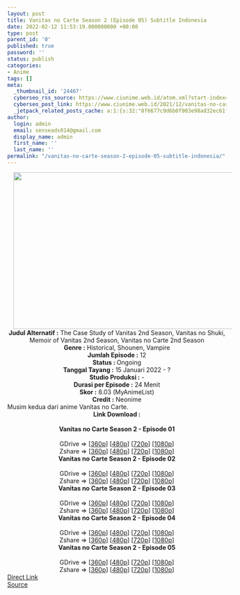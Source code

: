 ```yaml
---
layout: post
title: Vanitas no Carte Season 2 (Episode 05) Subtitle Indonesia
date: 2022-02-12 11:53:19.000000000 +00:00
type: post
parent_id: '0'
published: true
password: ''
status: publish
categories:
- Anime
tags: []
meta:
  _thumbnail_id: '24467'
  cyberseo_rss_source: https://www.ciunime.web.id/atom.xml?start-index=1
  cyberseo_post_link: https://www.ciunime.web.id/2021/12/vanitas-no-carte-season-2-subtitle.html
  _jetpack_related_posts_cache: a:1:{s:32:"8f6677c9d6b0f903e98ad32ec61f8deb";a:2:{s:7:"expires";i:1651796838;s:7:"payload";a:3:{i:0;a:1:{s:2:"id";i:25245;}i:1;a:1:{s:2:"id";i:25094;}i:2;a:1:{s:2:"id";i:25040;}}}}
author:
  login: admin
  email: senseads014@gmail.com
  display_name: admin
  first_name: ''
  last_name: ''
permalink: "/vanitas-no-carte-season-2-episode-05-subtitle-indonesia/"
---
```

<div class="separator" style="clear: both; text-align: center;"><a href="https://blogger.googleusercontent.com/img/a/AVvXsEg-UHqKsZWtFqdIVkEHkWsnFPPIXw_GxnUcZWewVEg3K3W13TLHtWaO-T_7UosrPGLl4HK-oQ-Kquv8KM9DAq5Eh8hlltYY-LEdWKfoWhjcFCdyEdOQLJim-rAWxwfx3InyYR0buqEJ2JxmIRTQ9SoxwiIUyReG0_R9-NBlnzW9CuTMUyxAV1imfM1x=s1280" style="margin-left: 1em; margin-right: 1em;"><img border="0" data-original-height="720" data-original-width="1280" height="360" src="{{ site.baseurl }}/assets/2022/02/AVvXsEg-UHqKsZWtFqdIVkEHkWsnFPPIXw_GxnUcZWewVEg3K3W13TLHtWaO-T_7UosrPGLl4HK-oQ-Kquv8KM9DAq5Eh8hlltYY-LEdWKfoWhjcFCdyEdOQLJim-rAWxwfx3InyYR0buqEJ2JxmIRTQ9SoxwiIUyReG0_R9-NBlnzW9CuTMUyxAV1imfM1x=w640-h360" width="640" /></a></div>
<div class="separator" style="clear: both; text-align: center;"></div>
<div style="text-align: center;"><b>Judul</b><b><b> Alternatif</b> :</b> The Case Study of Vanitas 2nd Season, Vanitas no Shuki, Memoir of Vanitas 2nd Season, Vanitas no Carte 2nd Season</div>
<div style="text-align: center;"><b><b>Genre :</b></b> Historical, Shounen, Vampire</div>
<div style="text-align: center;"><b>Jumlah Episode :</b> 12<br /><b>Status :&nbsp;</b>Ongoing<br /><b>Tanggal Tayang :</b> 15 Januari 2022 - ?<br /><b>Studio Produksi :</b>&nbsp;-<br /><b>Durasi per Episode :</b> 24 Menit</div>
<div style="text-align: center;"><b>Skor :</b> 8.03 (MyAnimeList)</div>
<div style="text-align: center;"><b>Credit :</b>&nbsp;Neonime</div>
<div style="text-align: center;"></div>
<div style="text-align: justify;">Musim kedua dari anime&nbsp;Vanitas no Carte.</div>
<div style="text-align: justify;"></div>
<div style="text-align: justify;"></div>
<div style="text-align: center;">
<div style="text-align: center;">
<div style="text-align: left;">
<div style="text-align: center;"><b>Link Download :</b></div>
<div style="text-align: center;"><b><br /></b></div>
<div style="text-align: center;"><span style="text-align: left;"><b>Vanitas no Carte Season 2&nbsp;</b></span><b>- Episode 01</b></div>
<div style="text-align: center;"><b><br /></b></div>
<div style="text-align: center;">GDrive =&gt; [<a href="https://acefile.co/f/65299412/vnc-13-360p-samehadaku-care-mp4" target="_blank" rel="noopener">360p</a>] [<a href="https://acefile.co/f/65305664/neonime_vnc-13-480p-zip" target="_blank" rel="noopener">480p</a>] [<a href="https://acefile.co/f/65305670/neonime_vnc-13-720p-zip" target="_blank" rel="noopener">720p</a>] [<a href="https://acefile.co/f/65305677/neonime_vnc-13-1080p-zip" target="_blank" rel="noopener">1080p</a>]</div>
<div style="text-align: center;">Zshare =&gt; [<a href="https://www105.zippyshare.com/v/GUrIzE04/file.html" target="_blank" rel="noopener">360p</a>] [<a href="https://www12.zippyshare.com/v/Xwr3cWsp/file.html" target="_blank" rel="noopener">480p</a>] [<a href="https://www41.zippyshare.com/v/Ny6DewoE/file.html" target="_blank" rel="noopener">720p</a>] [<a href="https://www47.zippyshare.com/v/yqjL4GiU/file.html" target="_blank" rel="noopener">1080p</a>]</div>
<div style="text-align: center;"></div>
<div style="text-align: center;">
<div><span style="text-align: left;"><b>Vanitas no Carte Season 2&nbsp;</b></span><b>- Episode 02</b></div>
<div><b><br /></b></div>
<div>GDrive =&gt; [<a href="https://acefile.co/f/65918600/vnc-14-360p-samehadaku-care-mp4" target="_blank" rel="noopener">360p</a>] [<a href="https://acefile.co/f/65930326/neonime_vnc-14-480p-zip" target="_blank" rel="noopener">480p</a>] [<a href="https://acefile.co/f/65930329/neonime_vnc-14-720p-zip" target="_blank" rel="noopener">720p</a>] [<a href="https://acefile.co/f/65930335/neonime_vnc-14-1080p-zip" target="_blank" rel="noopener">1080p</a>]</div>
<div>Zshare =&gt; [<a href="https://www111.zippyshare.com/v/24v8LEdy/file.html" target="_blank" rel="noopener">360p</a>] [<a href="https://www45.zippyshare.com/v/Fpdg0qXZ/file.html" target="_blank" rel="noopener">480p</a>] [<a href="https://www35.zippyshare.com/v/raipg5Pg/file.html" target="_blank" rel="noopener">720p</a>] [<a href="https://www108.zippyshare.com/v/akQawY0P/file.html" target="_blank" rel="noopener">1080p</a>]</div>
<div></div>
<div>
<div><span style="text-align: left;"><b>Vanitas no Carte Season 2&nbsp;</b></span><b>- Episode 03</b></div>
<div><b><br /></b></div>
<div>GDrive =&gt; [<a href="https://acefile.co/f/66514880/oploverz-fan-vncsp2-03-mp4-360p-mp4" target="_blank" rel="noopener">360p</a>] [<a href="https://acefile.co/f/66519715/neonime_vncsp2-03-480p-zip" target="_blank" rel="noopener">480p</a>] [<a href="https://acefile.co/f/66519887/neonime_vncsp2-03-720p-zip" target="_blank" rel="noopener">720p</a>] [<a href="https://acefile.co/f/66519652/neonime_vncsp2-03-1080p-zip" target="_blank" rel="noopener">1080p</a>]</div>
<div>Zshare =&gt; [<a href="https://www68.zippyshare.com/v/bPAZLzGx/file.html" target="_blank" rel="noopener">360p</a>] [<a href="https://www42.zippyshare.com/v/Pw1hMNaW/file.html" target="_blank" rel="noopener">480p</a>] [<a href="https://www59.zippyshare.com/v/hgprBSqK/file.html" target="_blank" rel="noopener">720p</a>] [<a href="https://www94.zippyshare.com/v/RM3U0whv/file.html" target="_blank" rel="noopener">1080p</a>]</div>
</div>
<div></div>
<div>
<div><span style="text-align: left;"><b>Vanitas no Carte Season 2&nbsp;</b></span><b>- Episode 04</b></div>
<div><b><br /></b></div>
<div>GDrive =&gt; [<a href="https://acefile.co/f/67121602/oploverz-fan-vncsp2-04-mp4-360p-mp4" target="_blank" rel="noopener">360p</a>] [<a href="https://acefile.co/f/67135375/neonime_vncsp2_04-480p-zip" target="_blank" rel="noopener">480p</a>] [<a href="https://acefile.co/f/67135379/neonime_vncsp2_04-720p-zip" target="_blank" rel="noopener">720p</a>] [<a href="https://acefile.co/f/67135382/neonime_vncsp2_04-1080p-zip" target="_blank" rel="noopener">1080p</a>]</div>
<div>Zshare =&gt; [<a href="https://www61.zippyshare.com/v/RckrZ6Vq/file.html" target="_blank" rel="noopener">360p</a>] [<a href="https://www24.zippyshare.com/v/sfLjct24/file.html" target="_blank" rel="noopener">480p</a>] [<a href="https://www103.zippyshare.com/v/UrOKqUe4/file.html" target="_blank" rel="noopener">720p</a>] [<a href="https://www70.zippyshare.com/v/Gb9Dadvt/file.html" target="_blank" rel="noopener">1080p</a>]</div>
</div>
<div></div>
<div>
<div><span style="text-align: left;"><b>Vanitas no Carte Season 2&nbsp;</b></span><b>- Episode 05</b></div>
<div><b><br /></b></div>
<div>GDrive =&gt; [<a href="https://acefile.co/f/67720085/vnc-17-360p-samehadaku-care-mp4" target="_blank" rel="noopener">360p</a>] [<a href="https://acefile.co/f/67720962/neonime_vnc-17-480p-zip" target="_blank" rel="noopener">480p</a>] [<a href="https://acefile.co/f/67720964/neonime_vnc-17-720p-zip" target="_blank" rel="noopener">720p</a>] [<a href="https://acefile.co/f/67721135/neonime_vnc-17-1080p-zip" target="_blank" rel="noopener">1080p</a>]</div>
<div>Zshare =&gt; [<a href="https://www68.zippyshare.com/v/eCd8bhQ6/file.html" target="_blank" rel="noopener">360p</a>] [<a href="https://www46.zippyshare.com/v/Nedglcls/file.html" target="_blank" rel="noopener">480p</a>] [<a href="https://www46.zippyshare.com/v/OfVeMt95/file.html" target="_blank" rel="noopener">720p</a>] [<a href="https://www83.zippyshare.com/v/9108256g/file.html" target="_blank" rel="noopener">1080p</a>]</div>
</div>
</div>
</div>
</div>
</div>
<link rel="stylesheet" href="https://cdnjs.cloudflare.com/ajax/libs/font-awesome/4.7.0/css/font-awesome.min.css" />
<div class="divbtn"> <a href="https://handymansurrender.com/fihup8buzv?key=94550f7ce39444073321dde3b8782f97" class="btn"><i class="fa fa-download"></i> Direct Link</a> <br /><a href="https://www.ciunime.web.id/2021/12/vanitas-no-carte-season-2-subtitle.html">Source</a> </div>
